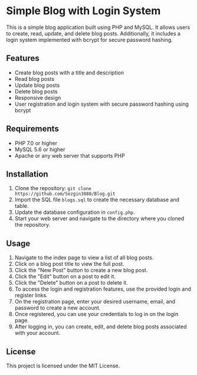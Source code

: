 # Simple Blog with Login System

This is a simple blog application built using PHP and MySQL. It allows users to create, read, update, and delete blog posts. Additionally, it includes a login system implemented with bcrypt for secure password hashing.

## Features

- Create blog posts with a title and description
- Read blog posts
- Update blog posts
- Delete blog posts
- Responsive design
- User registration and login system with secure password hashing using bcrypt

## Requirements

- PHP 7.0 or higher
- MySQL 5.6 or higher
- Apache or any web server that supports PHP

## Installation

1. Clone the repository: `git clone https://github.com/Sezgin3880/Blog.git`
2. Import the SQL file `blogs.sql` to create the necessary database and table.
3. Update the database configuration in `config.php`.
4. Start your web server and navigate to the directory where you cloned the repository.

## Usage

1. Navigate to the index page to view a list of all blog posts.
2. Click on a blog post title to view the full post.
3. Click the "New Post" button to create a new blog post.
4. Click the "Edit" button on a post to edit it.
5. Click the "Delete" button on a post to delete it.
6. To access the login and registration features, use the provided login and register links.
7. On the registration page, enter your desired username, email, and password to create a new account.
8. Once registered, you can use your credentials to log in on the login page.
9. After logging in, you can create, edit, and delete blog posts associated with your account.

## License

This project is licensed under the MIT License.
